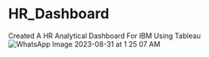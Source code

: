 # HR_Dashboard
Created A HR Analytical Dashboard For IBM Using Tableau 
![WhatsApp Image 2023-08-31 at 1 25 07 AM](https://github.com/KarthickAdithyan/HR_Dashboard/assets/143521345/4acdbbfd-1cf6-4a5d-bab0-48a9031af414)
